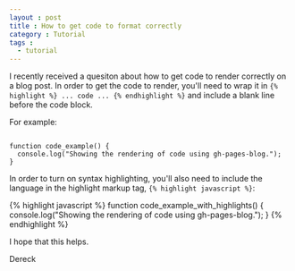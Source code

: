 ```yaml
---
layout : post
title : How to get code to format correctly
category : Tutorial
tags :
  - tutorial
---
```


I recently received a quesiton about how to get code to render correctly on a blog post. In order to get the code to render, you'll need to wrap it in `{% highlight %} ... code ... {% endhighlight %}` and include a blank line before the code block.

For example:

<pre><code>
function code_example() {
  console.log("Showing the rendering of code using gh-pages-blog.");
}
</code></pre>

In order to turn on syntax highlighting, you'll also need to include the language in the highlight markup tag, `{% highlight javascript %}`:

{% highlight javascript %}
function code_example_with_highlights() {
  console.log("Showing the rendering of code using gh-pages-blog.");
}
{% endhighlight %}

I hope that this helps.

Dereck


